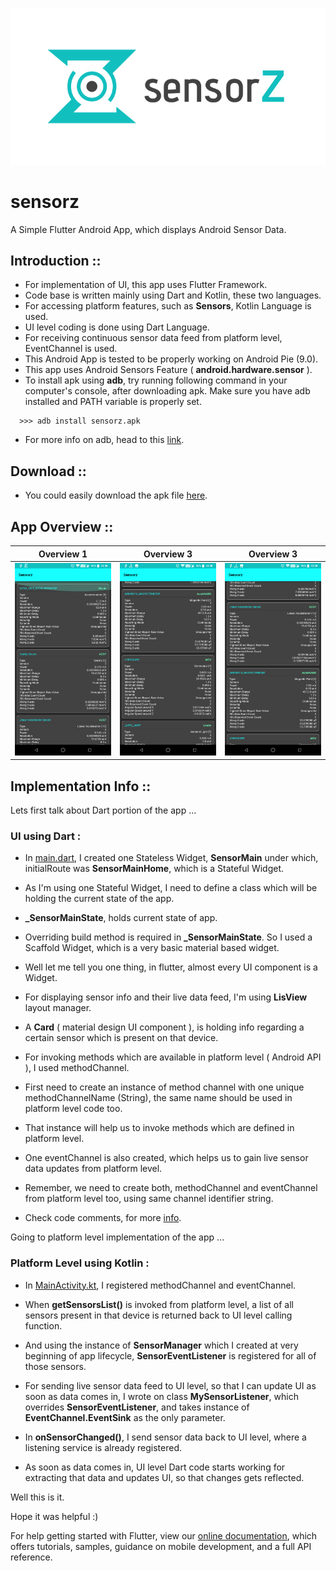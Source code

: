 <p align="center"><img src="/logo/logotype-horizontal.png"></p>

# sensorz

A Simple Flutter Android App, which displays Android Sensor Data.

## Introduction ::

  - For implementation of UI, this app uses Flutter Framework.
  - Code base is written mainly using Dart and Kotlin, these two languages.
  - For accessing platform features, such as **Sensors**, Kotlin Language is used.
  - UI level coding is done using Dart Language.
  - For receiving continuous sensor data feed from platform level, EventChannel is used.
  - This Android App is tested to be properly working on Android Pie (9.0).
  - This app uses Android Sensors Feature ( **android.hardware.sensor** ).
  - To install apk using **adb**, try running following command in your computer's console,
   after downloading apk. Make sure you have adb installed and PATH variable is properly set.
  
  ```
    >>> adb install sensorz.apk
  ```
  
  - For more info on adb, head to this [link](https://developer.android.com/studio/command-line/adb).
  

## Download ::

   - You could easily download the apk file [here](https://github.com/itzmeanjan/sensorz/blob/master/sensorz.apk).

  
## App Overview ::

Overview 1 | Overview 3 | Overview 3
--- | --- | ---
![screenshot1](screenshot/Screenshot_20190202-002843.png) | ![screenshot2](screenshot/Screenshot_20190202-002851.png) | ![screenshot3](screenshot/Screenshot_20190202-002900.png)

## Implementation Info ::
  
  Lets first talk about Dart portion of the app ...
  
  ### UI using Dart :
  
   - In [main.dart](https://github.com/itzmeanjan/sensorz/blob/master/lib/main.dart), I created one Stateless Widget, **SensorMain** under which, initialRoute was **SensorMainHome**, which is a Stateful Widget.
   
   - As I'm using one Stateful Widget, I need to define a class which will be holding the current state of the app.
   
   - **_SensorMainState**, holds current state of app.
   
   - Overriding build method is required in **_SensorMainState**. So I used a Scaffold Widget, which is a very basic material based widget.
   
   - Well let me tell you one thing, in flutter, almost every UI component is a Widget.
   
   - For displaying sensor info and their live data feed, I'm using **LisView** layout manager.
   
   - A **Card** ( material design UI component ), is holding info regarding a certain sensor which is present on that device.
   
   - For invoking methods which are available in platform level ( Android API ), I used methodChannel.
   
   - First need to create an instance of method channel with one unique methodChannelName (String), the same name should be used in platform level code too.
   
   - That instance will help us to invoke methods which are defined in platform level.
   
   - One eventChannel is also created, which helps us to gain live sensor data updates from platform level.
   
   - Remember, we need to create both, methodChannel and eventChannel from platform level too, using same channel identifier string.
   
   - Check code comments, for more [info](https://github.com/itzmeanjan/sensorz/tree/master/lib).
  
  Going to platform level implementation of the app ...
  
  ### Platform Level using Kotlin :
  
   - In [MainActivity.kt](https://github.com/itzmeanjan/sensorz/blob/master/android/app/src/main/kotlin/com/example/itzmeanjan/sensorz/MainActivity.kt), I registered methodChannel and eventChannel.
   
   - When **getSensorsList()** is invoked from platform level, a list of all sensors present in that device is returned back to UI level calling function.
   
   - And using the instance of **SensorManager** which I created at very beginning of app lifecycle, **SensorEventListener** is registered for all of those sensors.
   
   - For sending live sensor data feed to UI level, so that I can update UI as soon as data comes in, I wrote on class **MySensorListener**, which overrides **SensorEventListener**, and takes instance of **EventChannel.EventSink** as the only parameter.
   
   - In **onSensorChanged()**, I send sensor data back to UI level, where a listening service is already registered.
   
   - As soon as data comes in, UI level Dart code starts working for extracting that data and updates UI, so that changes gets reflected.
   
   
 Well this is it.

Hope it was helpful :)


For help getting started with Flutter, view our 
[online documentation](https://flutter.io/docs), which offers tutorials, 
samples, guidance on mobile development, and a full API reference.
